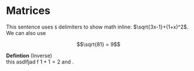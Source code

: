 # Matrices
This sentence uses `$` delimiters to show math inline: $\sqrt{3x-1}+(1+x)^2$.
We can also use 

$$\sqrt{81} = 9$$

**Defintion** (Inverse)  
this asdlfjad f $1+1=2$ and .

